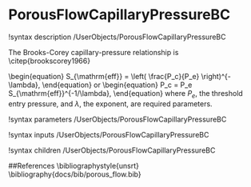 # PorousFlowCapillaryPressureBC
!syntax description /UserObjects/PorousFlowCapillaryPressureBC

The Brooks-Corey capillary-pressure relationship is \citep{brookscorey1966}

\begin{equation}
S_{\mathrm{eff}} = \left( \frac{P_c}{P_e} \right)^{-\lambda},
\end{equation}
or
\begin{equation}
P_c = P_e S_{\mathrm{eff}}^{-1/\lambda},
\end{equation}
where $P_e$, the threshold entry pressure, and $\lambda$, the exponent, are required
parameters.

!syntax parameters /UserObjects/PorousFlowCapillaryPressureBC

!syntax inputs /UserObjects/PorousFlowCapillaryPressureBC

!syntax children /UserObjects/PorousFlowCapillaryPressureBC

##References
\bibliographystyle{unsrt}
\bibliography{docs/bib/porous_flow.bib}
